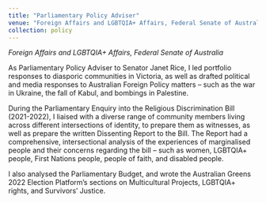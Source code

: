 ```yaml
---
title: "Parliamentary Policy Adviser"
venue: "Foreign Affairs and LGBTQIA+ Affairs, Federal Senate of Australia"
collection: policy
---
```

_Foreign Affairs and LGBTQIA+ Affairs, Federal Senate of Australia_

As Parliamentary Policy Adviser to Senator Janet Rice, I led portfolio responses to diasporic communities in Victoria, as well as drafted political and media responses to Australian Foreign Policy matters – such as the war in Ukraine, the fall of Kabul, and bombings in Palestine. <br>

During the Parliamentary Enquiry into the Religious Discrimination Bill (2021-2022), I liaised with a diverse range of community members living across different intersections of identity, to prepare them as witnesses, as well as prepare the written Dissenting Report to the Bill. The Report had a comprehensive, intersectional analysis of the experiences of marginalised people and their concerns regarding the bill – such as women, LGBTQIA+ people, First Nations people, people of faith, and disabled people. <br>

I also analysed the Parliamentary Budget, and wrote the Australian Greens 2022 Election Platform’s sections on Multicultural Projects, LGBTQIA+ rights, and Survivors’ Justice. 
